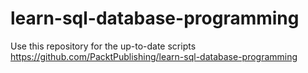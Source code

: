 # learn-sql-database-programming
 
Use this repository for the up-to-date scripts 
https://github.com/PacktPublishing/learn-sql-database-programming

